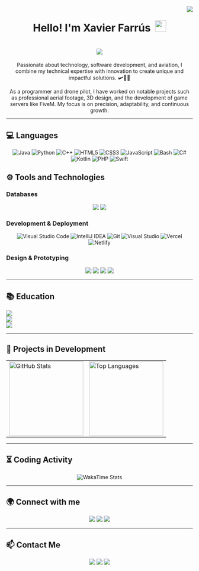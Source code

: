 <img align="right" src="https://visitor-badge.laobi.icu/badge?page_id=XaviDevWorks.bienvenida" />

<h1 align="center">
  <strong>Hello! I'm Xavier Farrús</strong>
  <img src="https://media.giphy.com/media/hvRJCLFzcasrR4ia7z/giphy.gif" width="30px" style="margin-left:5px" />
</h1>

<h1 align="center">
    <img src="https://readme-typing-svg.herokuapp.com/?font=Righteous&size=35&center=true&vCenter=true&width=500&height=70&duration=6000&lines=Welcome!" />
</h1>

<p align="center">
  Passionate about technology, software development, and aviation, I combine my technical expertise with innovation to create unique and impactful solutions. 🛩️👨‍💻  
</p>

<p align="center">
  As a programmer and drone pilot, I have worked on notable projects such as professional aerial footage, 3D design, and the development of game servers like FiveM. My focus is on precision, adaptability, and continuous growth.
</p>

---

## 💻 **Languages**

<p align="center">
  <img src="https://img.shields.io/badge/Java-007396?style=for-the-badge&logo=java&logoColor=white" alt="Java">
  <img src="https://img.shields.io/badge/Python-3776AB?style=for-the-badge&logo=python&logoColor=white" alt="Python">
  <img src="https://img.shields.io/badge/C++-00599C?style=for-the-badge&logo=cplusplus&logoColor=white" alt="C++">
  <img src="https://img.shields.io/badge/HTML5-E34F26?style=for-the-badge&logo=html5&logoColor=white" alt="HTML5">
  <img src="https://img.shields.io/badge/CSS3-1572B6?style=for-the-badge&logo=css3&logoColor=white" alt="CSS3">
  <img src="https://img.shields.io/badge/JavaScript-F7DF1E?style=for-the-badge&logo=javascript&logoColor=black" alt="JavaScript">
  <img src="https://img.shields.io/badge/Bash-4EAA25?style=for-the-badge&logo=gnubash&logoColor=white" alt="Bash">
  <img src="https://img.shields.io/badge/C%23-239120?style=for-the-badge&logo=csharp&logoColor=white" alt="C#">
  <img src="https://img.shields.io/badge/Kotlin-7F52FF?style=for-the-badge&logo=kotlin&logoColor=white" alt="Kotlin">
  <img src="https://img.shields.io/badge/PHP-777BB4?style=for-the-badge&logo=php&logoColor=white" alt="PHP">
  <img src="https://img.shields.io/badge/Swift-FA7343?style=for-the-badge&logo=swift&logoColor=white" alt="Swift">
</p>

## ⚙️ **Tools and Technologies**

### **Databases**
<div align="center">
  <a href="https://www.mysql.com"><img src="https://img.shields.io/badge/MySQL-4479A1?style=for-the-badge&logo=mysql&logoColor=white"/></a>
  <a href="https://www.microsoft.com/en-us/sql-server"><img src="https://img.shields.io/badge/SQL%20Server-CC2927?style=for-the-badge&logo=microsoftsqlserver&logoColor=white"/></a>
</div>

### **Development & Deployment**
<div align="center">
  <img src="https://img.shields.io/badge/VS%20Code-007ACC?style=for-the-badge&logo=visualstudiocode&logoColor=white" alt="Visual Studio Code">
  <img src="https://img.shields.io/badge/IntelliJ%20IDEA-000000?style=for-the-badge&logo=intellijidea&logoColor=white" alt="IntelliJ IDEA">
  <img src="https://img.shields.io/badge/Git-F05032?style=for-the-badge&logo=git&logoColor=white" alt="Git">
  <img src="https://img.shields.io/badge/Visual%20Studio-5C2D91?style=for-the-badge&logo=visualstudio&logoColor=white" alt="Visual Studio">
  <img src="https://img.shields.io/badge/Vercel-000000?style=for-the-badge&logo=vercel&logoColor=white" alt="Vercel">
  <img src="https://img.shields.io/badge/Netlify-00C7B7?style=for-the-badge&logo=netlify&logoColor=white" alt="Netlify">
</div>

### **Design & Prototyping**
<div align="center">
  <a href="https://www.autodesk.com/products/fusion-360"><img src="https://img.shields.io/badge/Fusion%20360-FF6C37?style=for-the-badge&logo=autodesk&logoColor=white"/></a>
  <a href="https://www.simplify3d.com"><img src="https://img.shields.io/badge/Simplify3D-005FAD?style=for-the-badge&logo=blender&logoColor=white"/></a>
  <a href="https://carbide3d.com/carbidecreate/"><img src="https://img.shields.io/badge/Carbide%20Create-00A98F?style=for-the-badge&logo=blender&logoColor=white"/></a>
  <a href="https://orcadesign3d.com"><img src="https://img.shields.io/badge/OrcaSlicer-FF4C60?style=for-the-badge&logo=blender&logoColor=white"/></a>
</div>

---

## 📚 **Education**
<div>
  <img src="https://img.shields.io/badge/Technological%20Baccalaureate-La%20Salle%20Congr%C3%A9s-4EAA25?style=for-the-badge&logo=googleclassroom&logoColor=white"/>
  <br>
  <img src="https://img.shields.io/badge/DAM%20(Multiplatform%20Apps)-La%20Salle%20Gr%C3%A0cia-007ACC?style=for-the-badge&logo=androidstudio&logoColor=white"/>
  <br>
  <img src="https://img.shields.io/badge/Drone%20Licence%20A1/A3-AESA-FF6F00?style=for-the-badge&logo=drone&logoColor=white"/>
</div>

---

## 🚧 **Projects in Development**
<div align="center">
  <table>
    <tr>
      <td>
        <img src="https://github-readme-stats-sigma-topaz-77.vercel.app/api?username=XaviDevWorks&show_icons=true&theme=github_dark&hide_border=true" alt="GitHub Stats" height="200"/>
      </td>
      <td>
        <img src="https://github-readme-stats-sigma-topaz-77.vercel.app/api/top-langs/?username=XaviDevWorks&layout=compact&theme=github_dark&hide_border=true" alt="Top Languages" height="200"/>
      </td>
    </tr>
  </table>
</div>

---

## ⏳ **Coding Activity**
<p align="center">
  <img src="https://wakatime.com/share/@5694d6a7-cd95-4164-9f58-bfae51c03755/6ce12f57-00ac-406b-a4a2-e364a8ce9a88.svg" alt="WakaTime Stats"/>
</p>

---

## 🌍 **Connect with me**
<div align="center">
  <a href="https://www.instagram.com/xavierfarrus/"><img src="https://img.shields.io/badge/Instagram-Follow-E4405F?style=for-the-badge&logo=instagram&logoColor=white"/></a>
  <a href="https://www.youtube.com/@xavierfarrus"><img src="https://img.shields.io/badge/YouTube-Subscribe-FF0000?style=for-the-badge&logo=youtube&logoColor=white"/></a>
  <a href="https://jo-el.es/user/Xavier_Farrus"><img src="https://img.shields.io/badge/Jo--el-My_Profile-2a65ba?style=for-the-badge&logo=firefox&logoColor=white"/></a>
</div>


---

## 📫 **Contact Me**
<div align="center">
  <a href="mailto:xfarmart@gmail.com"><img src="https://img.shields.io/badge/Email-xfarmart@gmail.com-D14836?style=for-the-badge&logo=gmail&logoColor=white"/></a>
  <a href="https://linktr.ee/xavierfarrus"><img src="https://img.shields.io/badge/Website-My%20Linktree-2EC866?style=for-the-badge&logo=linktree&logoColor=white"/></a>
  <a href="https://github.com/XaviDevWorks"><img src="https://img.shields.io/badge/GitHub-XaviDevWorks-000000?style=for-the-badge&logo=github&logoColor=white"/></a>
</div>
